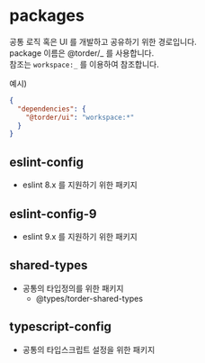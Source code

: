 # packages

공통 로직 혹은 UI 를 개발하고 공유하기 위한 경로입니다. <br/>
package 이름은 @torder/_ 를 사용합니다. <br/>
참조는 `workspace:_` 를 이용하여 참조합니다. <br/>

예시)

```json
{
  "dependencies": {
    "@torder/ui": "workspace:*"
  }
}
```

## eslint-config

- eslint 8.x 를 지원하기 위한 패키지

## eslint-config-9

- eslint 9.x 를 지원하기 위한 패키지

## shared-types

- 공통의 타입정의를 위한 패키지
  - @types/torder-shared-types

## typescript-config

- 공통의 타입스크립트 설정을 위한 패키지
